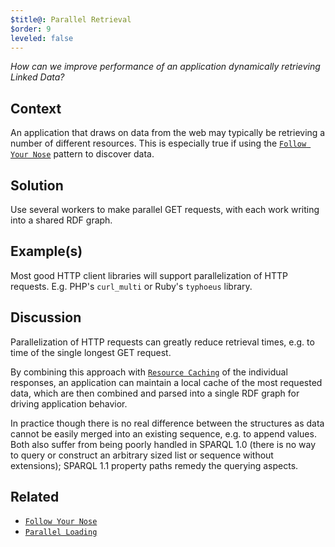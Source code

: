 ```yaml
---
$title@: Parallel Retrieval
$order: 9
leveled: false
---
```


*How can we improve performance of an application dynamically retrieving Linked Data?*

## Context

An application that draws on data from the web may typically be retrieving a number of different resources. This is especially true if using the [`Follow Your Nose`](../chapter-6/label-everything) pattern to discover data.

## Solution

Use several workers to make parallel GET requests, with each work writing into a shared RDF graph.

## Example(s)

Most good HTTP client libraries will support parallelization of HTTP requests. E.g. PHP's `curl_multi` or Ruby's `typhoeus` library.

## Discussion

Parallelization of HTTP requests can greatly reduce retrieval times, e.g. to time of the single longest GET request.

By combining this approach with [`Resource Caching`](../chapter-6/resource-caching) of the individual responses, an application can maintain a local cache of the most requested data, which are then combined and parsed into a single RDF graph for driving application behavior.

In practice though there is no real difference between the structures as data cannot be easily merged into an existing sequence, e.g. to append values. Both also suffer from being poorly handled in SPARQL 1.0 (there is no way to query or construct an arbitrary sized list or sequence without extensions); SPARQL 1.1 property paths remedy the querying aspects.

## Related

- [`Follow Your Nose`](../chapter-6/label-everything)
- [`Parallel Loading`](../chapter-6/parallel-loading)
